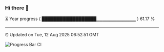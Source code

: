 ### Hi there 👋

⏳ Year progress { ██████████████████▁▁▁▁▁▁▁▁▁▁▁▁ } 61.17 %

---

⏰ Updated on Tue, 12 Aug 2025 06:52:51 GMT

![Progress Bar CI](https://github.com/IshwaranRudhara/GIT-ACTION/workflows/Progress%20Bar%20CI/badge.svg)
